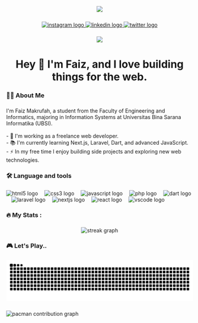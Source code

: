 <!-- ## Hi There! I'm Faiz Makrufah 👋

![Faiz Makrufah](img/github-header-image.png)

- 🌱 I’m currently learning [**Laravel**](https://laravel.com) Freamework

##### Skills

<img src="https://img.shields.io/badge/HTML5-E34F26?style=for-the-badge&logo=html5&logoColor=white" />
<img src="https://img.shields.io/badge/JavaScript-323330?style=for-the-badge&logo=javascript&logoColor=F7DF1E" />
<img src="https://img.shields.io/badge/PHP-777BB4?style=for-the-badge&logo=php&logoColor=white" />
<img src="https://img.shields.io/badge/CSS3-1572B6?style=for-the-badge&logo=css3&logoColor=white" />
<img src="https://img.shields.io/badge/Dart-0175C2?style=for-the-badge&logo=dart&logoColor=white" />
<img src="https://img.shields.io/badge/Laravel-FF2D20?style=for-the-badge&logo=laravel&logoColor=white" />
<img src="https://img.shields.io/badge/Microsoft-666666?style=for-the-badge&logo=microsoft&logoColor=white" />
<img src="https://img.shields.io/badge/next%20js-000000?style=for-the-badge&logo=nextdotjs&logoColor=white" />
<img src="https://img.shields.io/badge/React-20232A?style=for-the-badge&logo=react&logoColor=61DAFB" />

##### Connect With Me 
![https://intagram.com/svenfzm](https://img.shields.io/badge/Instagram-E4405F?style=for-the-badge&logo=instagram&logoColor=white) ![https://www.linkedin.com/in/faiz-makrufah-711240373?trk=contact-info](https://img.shields.io/badge/LinkedIn-0077B5?style=for-the-badge&logo=linkedin&logoColor=white)

##### My Github Stats
![Faiz Makrufah's GitHub stats](https://github-readme-stats.vercel.app/api?username=FaizMakrufah21&show_icons=true&theme=catppuccin_mocha)


<img src="" /> -->


<div align="center">
  <img height="150" src="https://media2.giphy.com/media/v1.Y2lkPTc5MGI3NjExNTlsZGg0enQzc2YzNGF4ejN4eDQxd3RzMGJpaXg4eHQ3NWZwYWJlbCZlcD12MV9pbnRlcm5hbF9naWZfYnlfaWQmY3Q9Zw/nFLW7PNGgN3lI68rdv/giphy.gif"  />
</div>

###

<div align="center">
  <a href="https://intagram.com/svenfzm" target="_blank">
    <img src="https://img.shields.io/static/v1?message=Instagram&logo=instagram&label=&color=E4405F&logoColor=white&labelColor=&style=for-the-badge" height="25" alt="instagram logo"  />
  </a>
  <a href="https://www.linkedin.com/in/faiz-makrufah-711240373?trk=contact-info" target="_blank">
    <img src="https://img.shields.io/static/v1?message=LinkedIn&logo=linkedin&label=&color=0077B5&logoColor=white&labelColor=&style=for-the-badge" height="25" alt="linkedin logo"  />
  </a>
  <a href="https://x.com/sventxc?t=UN1ucws8ZerDmdH8HrQqvw&s=09" target="_blank">
    <img src="https://img.shields.io/static/v1?message=Twitter&logo=twitter&label=&color=1DA1F2&logoColor=white&labelColor=&style=for-the-badge" height="25" alt="twitter logo"  />
  </a>
</div>

###

<div align="center">
  <img src="https://visitor-badge.laobi.icu/badge?page_id=FaizMakrufah21.FaizMakrufah21&"  />
</div>

###

<h1 align="center">Hey 👋 I'm Faiz, and I love building things for the web.</h1>

###

<h3 align="left">👩‍💻  About Me</h3>

###

<p align="left">I'm Faiz Makrufah, a student from the Faculty of Engineering and Informatics, majoring in Information Systems at Universitas Bina Sarana Informatika (UBSI).<br><br>- 🔭 I'm working as a freelance web developer.<br>- 📚  I'm currently learning Next.js, Laravel, Dart, and advanced JavaScript.<br>- ⚡ In my free time I enjoy building side projects and exploring new web technologies.</p>

###

<h3 align="left">🛠 Language and tools</h3>

###

<div align="left">
  <img src="https://cdn.jsdelivr.net/gh/devicons/devicon/icons/html5/html5-original.svg" height="25" alt="html5 logo"  />
  <img width="10" />
  <img src="https://cdn.jsdelivr.net/gh/devicons/devicon/icons/css3/css3-original.svg" height="25" alt="css3 logo"  />
  <img width="10" />
  <img src="https://cdn.jsdelivr.net/gh/devicons/devicon/icons/javascript/javascript-original.svg" height="25" alt="javascript logo"  />
  <img width="10" />
  <img src="https://cdn.jsdelivr.net/gh/devicons/devicon/icons/php/php-original.svg" height="25" alt="php logo"  />
  <img width="10" />
  <img src="https://cdn.jsdelivr.net/gh/devicons/devicon/icons/dart/dart-original.svg" height="25" alt="dart logo"  />
  <img width="10" />
  <img src="https://cdn.jsdelivr.net/gh/devicons/devicon/icons/laravel/laravel-original.svg" height="25" alt="laravel logo"  />
  <img width="10" />
  <img src="https://cdn.jsdelivr.net/gh/devicons/devicon/icons/nextjs/nextjs-original.svg" height="25" alt="nextjs logo"  />
  <img width="10" />
  <img src="https://cdn.jsdelivr.net/gh/devicons/devicon/icons/react/react-original.svg" height="25" alt="react logo"  />
  <img width="10" />
  <img src="https://cdn.jsdelivr.net/gh/devicons/devicon/icons/vscode/vscode-original.svg" height="25" alt="vscode logo"  />
</div>

###

<h3 align="left">🔥   My Stats :</h3>

###

<div align="center">
  <img src="https://streak-stats.demolab.com?user=FaizMakrufah21&locale=en&mode=daily&theme=nightowl&hide_border=false&border_radius=5&order=3" height="220" alt="streak graph"  />
</div>

###

<h3 align="left">🎮   Let's Play..</h3>

###

<img src="https://raw.githubusercontent.com/FaizMakrufah21/FaizMakrufah21/output/snake.svg" alt="Snake animation" />

###

<picture>
  <source media="(prefers-color-scheme: dark)" srcset="https://raw.githubusercontent.com/FaizMakrufah21/FaizMakrufah21/output/pacman-contribution-graph-dark.svg">
  <source media="(prefers-color-scheme: light)" srcset="https://raw.githubusercontent.com/FaizMakrufah21/FaizMakrufah21/output/pacman-contribution-graph.svg">
  <img alt="pacman contribution graph" src="https://raw.githubusercontent.com/FaizMakrufah21/FaizMakrufah21/output/pacman-contribution-graph.svg">
</picture>

###